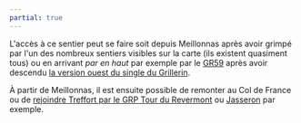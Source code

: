 ```yaml
---
partial: true
---
```


L'accès à ce sentier peut se faire soit depuis Meillonnas après avoir grimpé par
l'un des nombreux sentiers visibles sur la carte (ils existent quasiment tous)
ou en arrivant *par en haut* par exemple par le [GR59](/tags/gr59/) après avoir descendu [la version ouest du single du Grillerin](/single-tracks/single-du-grillerin-ouest/).

À partir de Meillonnas, il est ensuite possible de remonter au Col de France ou
de [rejoindre Treffort par le GRP Tour du
Revermont](/single-tracks/liaison-treffort-meillonnas/) ou [Jasseron](/tags/jasseron/) par exemple.

